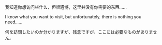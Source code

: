 我知道你想访问些什么，但很遗憾，这里并没有你需要的东西......

I know what you want to visit, but unfortunately, there is nothing you need......

何を訪問したいのか分かりますが、残念ですが、ここには必要なものがありません。

